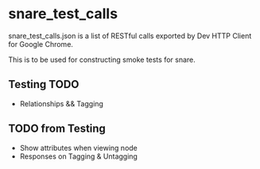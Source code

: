 # snare_test_calls

snare_test_calls.json is a list of RESTful calls exported by Dev HTTP Client for Google Chrome.

This is to be used for constructing smoke tests for snare.

## Testing TODO
* Relationships && Tagging

## TODO from Testing
* Show attributes when viewing node
* Responses on Tagging & Untagging 
